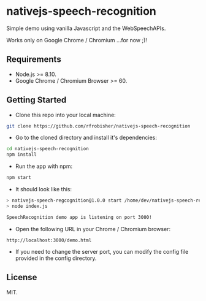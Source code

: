 # nativejs-speech-recognition

Simple demo using vanilla Javascript and the WebSpeechAPIs.

Works only on Google Chrome / Chromium ...for now ;)!

## Requirements

* Node.js >= 8.10.
* Google Chrome / Chromium Browser >= 60.

## Getting Started

* Clone this repo into your local machine:

```sh
git clone https://github.com/rfrobisher/nativejs-speech-recognition
```

* Go to the cloned directory and install it's dependencies:

```sh
cd nativejs-speech-recognition
npm install
```

* Run the app with npm:

```sh
npm start
```

* It should look like this:

```sh
> nativejs-speech-regcognition@1.0.0 start /home/dev/nativejs-speech-recognition
> node index.js

SpeechRecognition demo app is listening on port 3000!
```

* Open the following URL in your Chrome / Chromium browser:

```
http://localhost:3000/demo.html
```
* If you need to change the server port, you can modify the config file provided in the config directory.

## License

MIT.